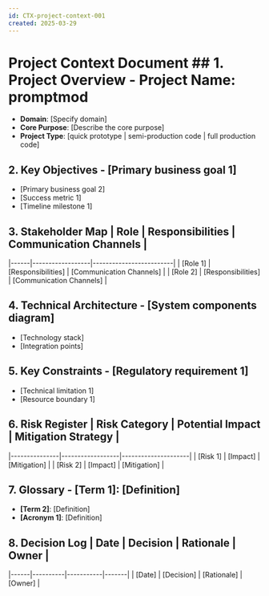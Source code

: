 ```yaml
---
id: CTX-project-context-001
created: 2025-03-29
---
```


# Project Context Document ## 1. Project Overview - **Project Name**: promptmod
- **Domain**: [Specify domain]
- **Core Purpose**: [Describe the core purpose]
- **Project Type**: [quick prototype | semi-production code | full production code]

## 2. Key Objectives - [Primary business goal 1]
- [Primary business goal 2]
- [Success metric 1]
- [Timeline milestone 1]

## 3. Stakeholder Map | Role | Responsibilities | Communication Channels |
|------|------------------|-------------------------|
| [Role 1] | [Responsibilities] | [Communication Channels] |
| [Role 2] | [Responsibilities] | [Communication Channels] |

## 4. Technical Architecture - [System components diagram]
- [Technology stack]
- [Integration points]

## 5. Key Constraints - [Regulatory requirement 1]
- [Technical limitation 1]
- [Resource boundary 1]

## 6. Risk Register | Risk Category | Potential Impact | Mitigation Strategy |
|---------------|------------------|---------------------|
| [Risk 1] | [Impact] | [Mitigation] |
| [Risk 2] | [Impact] | [Mitigation] |

## 7. Glossary - **[Term 1]**: [Definition]
- **[Term 2]**: [Definition]
- **[Acronym 1]**: [Definition]

## 8. Decision Log | Date | Decision | Rationale | Owner |
|------|----------|-----------|-------|
| [Date] | [Decision] | [Rationale] | [Owner] |